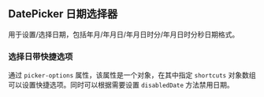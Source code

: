 <div class="demo-header">
<p class="overviewicon">
  <span class="wapi-form-datepicker"/>
</p>

## DatePicker 日期选择器

<nova-uxlink widget-name="DatePicker"></nova-uxlink>

用于设置/选择日期，包括年月/年月日/年月日时分/年月日时分秒日期格式。
</div>

### 选择日带快捷选项

通过 `picker-options` 属性，该属性是一个对象，在其中指定 `shortcuts` 对象数组可以设置快捷选项。同时可以根据需要设置 `disabledDate` 方法禁用日期。

<nova-demo-view link="date-picker/date-shortcuts.vue"></nova-demo-view>

<br>

